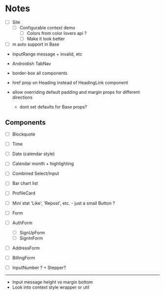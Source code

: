 
# Notes

- [ ] Site
  - [ ] Configurable context demo
    - [ ] Colors from color lovers api ?
    - [ ] Make it look better

- [ ] m auto support in Base
- InputRange message + invalid, etc
- Androidish TabNav
- border-box all components
- href prop on Heading instead of HeadingLink component

- allow overriding default padding and margin props for different directions
  - dont set defaults for Base props?

## Components

- [ ] Blockquote
- [ ] Time
- [ ] Date (calendar style)
- [ ] Calendar month + highlighting

- [ ] Combined Select/Input
- [ ] Bar chart list
- [ ] ProfileCard
- [ ] Mini stat 'Like', 'Repost', etc. - just a small Button ?
- [ ] Form
- [ ] AuthForm
  - [ ] SignUpForm
  - [ ] SignInForm
- [ ] AddressForm
- [ ] BillingForm
- [ ] InputNumber ? + Stepper?

---

- Input message height vs margin bottom
- Look into context style wrapper or util

